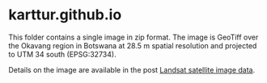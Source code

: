 # karttur.github.io

This folder contains a single image in zip format. The image is GeoTiff over the Okavang region in Botswana at 28.5 m spatial resolution and projected to UTM 34 south (EPSG:32734).

Details on the image are available in the post [Landsat satellite image data](../../blog/oka-landsat/).
